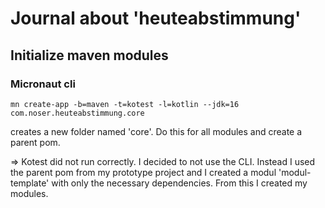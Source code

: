 # Journal about 'heuteabstimmung'

## Initialize maven modules

### Micronaut cli
    mn create-app -b=maven -t=kotest -l=kotlin --jdk=16 com.noser.heuteabstimmung.core
creates a new folder named 'core'. Do this for all modules and create a parent pom.

=> Kotest did not run correctly. I decided to not use the CLI. Instead I used the parent pom from my prototype project
and I created a modul 'modul-template' with only the necessary dependencies. From this I created my modules. 

